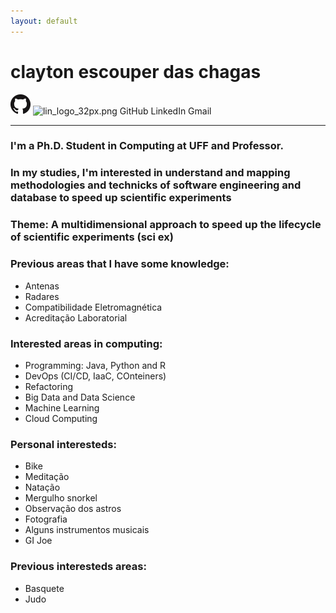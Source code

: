 ```yaml
---
layout: default
---
```


# clayton escouper das chagas
[![ghub_logo_32px.png](ghub_logo_32px.png)](https://github.com/claytonchagas)
![lin_logo_32px.png](https://www.linkedin.com/in/claytonescouperdaschagas)
GitHub
LinkedIn
Gmail
***

### I'm a Ph.D. Student in Computing at UFF and Professor.
### In my studies, I'm interested in understand and mapping methodologies and technicks of software engineering and database to speed up scientific experiments

### Theme: A multidimensional approach to speed up the lifecycle of scientific experiments (sci ex)

### Previous areas that I have some knowledge:
- Antenas
- Radares
- Compatibilidade Eletromagnética
- Acreditação Laboratorial

### Interested areas in computing:
- Programming: Java, Python and R
- DevOps (CI/CD, IaaC, COnteiners)
- Refactoring
- Big Data and Data Science
- Machine Learning
- Cloud Computing

### Personal interesteds:
- Bike
- Meditação
- Natação
- Mergulho snorkel
- Observação dos astros
- Fotografia
- Alguns instrumentos musicais
- GI Joe

### Previous interesteds areas:
- Basquete
- Judo
